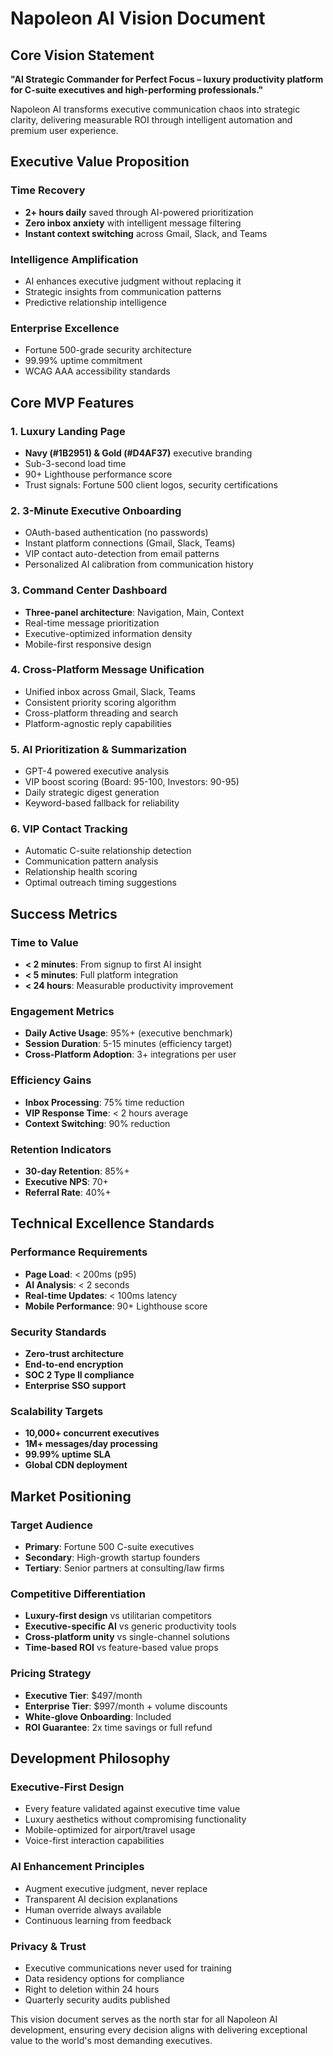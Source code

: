 # Napoleon AI Vision Document

## Core Vision Statement
**"AI Strategic Commander for Perfect Focus – luxury productivity platform for C-suite executives and high-performing professionals."**

Napoleon AI transforms executive communication chaos into strategic clarity, delivering measurable ROI through intelligent automation and premium user experience.

## Executive Value Proposition

### Time Recovery
- **2+ hours daily** saved through AI-powered prioritization
- **Zero inbox anxiety** with intelligent message filtering
- **Instant context switching** across Gmail, Slack, and Teams

### Intelligence Amplification
- AI enhances executive judgment without replacing it
- Strategic insights from communication patterns
- Predictive relationship intelligence

### Enterprise Excellence
- Fortune 500-grade security architecture
- 99.99% uptime commitment
- WCAG AAA accessibility standards

## Core MVP Features

### 1. Luxury Landing Page
- **Navy (#1B2951) & Gold (#D4AF37)** executive branding
- Sub-3-second load time
- 90+ Lighthouse performance score
- Trust signals: Fortune 500 client logos, security certifications

### 2. 3-Minute Executive Onboarding
- OAuth-based authentication (no passwords)
- Instant platform connections (Gmail, Slack, Teams)
- VIP contact auto-detection from email patterns
- Personalized AI calibration from communication history

### 3. Command Center Dashboard
- **Three-panel architecture**: Navigation, Main, Context
- Real-time message prioritization
- Executive-optimized information density
- Mobile-first responsive design

### 4. Cross-Platform Message Unification
- Unified inbox across Gmail, Slack, Teams
- Consistent priority scoring algorithm
- Cross-platform threading and search
- Platform-agnostic reply capabilities

### 5. AI Prioritization & Summarization
- GPT-4 powered executive analysis
- VIP boost scoring (Board: 95-100, Investors: 90-95)
- Daily strategic digest generation
- Keyword-based fallback for reliability

### 6. VIP Contact Tracking
- Automatic C-suite relationship detection
- Communication pattern analysis
- Relationship health scoring
- Optimal outreach timing suggestions

## Success Metrics

### Time to Value
- **< 2 minutes**: From signup to first AI insight
- **< 5 minutes**: Full platform integration
- **< 24 hours**: Measurable productivity improvement

### Engagement Metrics
- **Daily Active Usage**: 95%+ (executive benchmark)
- **Session Duration**: 5-15 minutes (efficiency target)
- **Cross-Platform Adoption**: 3+ integrations per user

### Efficiency Gains
- **Inbox Processing**: 75% time reduction
- **VIP Response Time**: < 2 hours average
- **Context Switching**: 90% reduction

### Retention Indicators
- **30-day Retention**: 85%+
- **Executive NPS**: 70+
- **Referral Rate**: 40%+

## Technical Excellence Standards

### Performance Requirements
- **Page Load**: < 200ms (p95)
- **AI Analysis**: < 2 seconds
- **Real-time Updates**: < 100ms latency
- **Mobile Performance**: 90+ Lighthouse score

### Security Standards
- **Zero-trust architecture**
- **End-to-end encryption**
- **SOC 2 Type II compliance**
- **Enterprise SSO support**

### Scalability Targets
- **10,000+ concurrent executives**
- **1M+ messages/day processing**
- **99.99% uptime SLA**
- **Global CDN deployment**

## Market Positioning

### Target Audience
- **Primary**: Fortune 500 C-suite executives
- **Secondary**: High-growth startup founders
- **Tertiary**: Senior partners at consulting/law firms

### Competitive Differentiation
- **Luxury-first design** vs utilitarian competitors
- **Executive-specific AI** vs generic productivity tools
- **Cross-platform unity** vs single-channel solutions
- **Time-based ROI** vs feature-based value props

### Pricing Strategy
- **Executive Tier**: $497/month
- **Enterprise Tier**: $997/month + volume discounts
- **White-glove Onboarding**: Included
- **ROI Guarantee**: 2x time savings or full refund

## Development Philosophy

### Executive-First Design
- Every feature validated against executive time value
- Luxury aesthetics without compromising functionality
- Mobile-optimized for airport/travel usage
- Voice-first interaction capabilities

### AI Enhancement Principles
- Augment executive judgment, never replace
- Transparent AI decision explanations
- Human override always available
- Continuous learning from feedback

### Privacy & Trust
- Executive communications never used for training
- Data residency options for compliance
- Right to deletion within 24 hours
- Quarterly security audits published

This vision document serves as the north star for all Napoleon AI development, ensuring every decision aligns with delivering exceptional value to the world's most demanding executives.